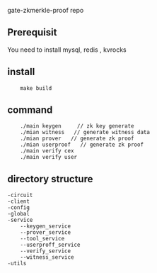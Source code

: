gate-zkmerkle-proof repo

## Prerequisit
You need to install  mysql, redis , kvrocks

## install
```
    make build
```

## command
```
    ./main keygen     // zk key generate
    ./mian witness   // generate witness data
    ./mian prover   // generate zk proof 
    ./mian userproof   // generate zk proof 
    ./main verify cex  
    ./main verify user
```

## directory structure
```
-circuit   
-client    
-config    
-global    
-service
    --keygen_service  
    --prover_service  
    --tool_service    
    --userproff_service  
    --verify_service  
    --witness_service 
-utils  
```

